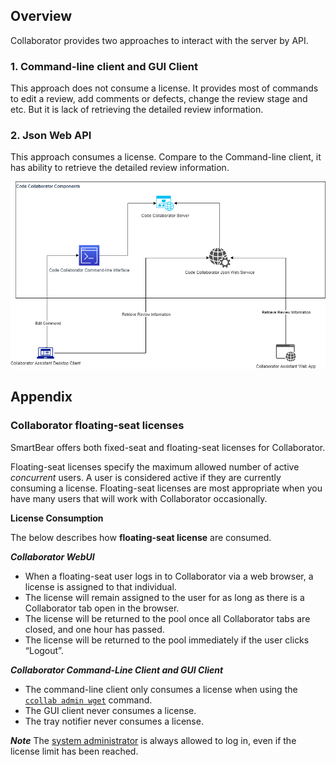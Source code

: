 ## Overview
Collaborator provides two approaches to interact with the server by API.

 ### 1. Command-line client and GUI Client
 This approach does not consume a license. It provides most of commands to edit a review, add comments or defects, change the review stage and etc. But it is lack of retrieving the detailed review information.
 
 ###  2. Json Web API ###
 This approach consumes a license. Compare to the Command-line client, it has ability to retrieve the detailed review information.
     
![Architect Diagram](Doc/Architect%20Diagram.png)

## Appendix ##
### Collaborator floating-seat licenses
SmartBear offers both fixed-seat and floating-seat licenses for Collaborator.

Floating-seat  licenses specify the maximum allowed number of active  _concurrent_  users. A user is considered active if they are currently consuming a license. Floating-seat licenses are most appropriate when you have many users that will work with Collaborator occasionally.

**License Consumption**

The below describes how  **floating-seat license**  are consumed.

***Collaborator WebUI***

-   When a floating-seat user logs in to Collaborator via a web browser, a license is assigned to that individual.
-   The license will remain assigned to the user for as long as there is a Collaborator tab open in the browser.
-   The license will be returned to the pool once all Collaborator tabs are closed, and one hour has passed.
-   The license will be returned to the pool immediately if the user clicks “Logout”.

***Collaborator Command-Line Client and GUI Client***

-   The command-line client only consumes a license when using the  [`ccollab admin wget`](https://support.smartbear.com/collaborator/docs/reference/command-line/ccollab-admin-wget.html)  command.
-   The GUI client never consumes a license.
-   The tray notifier never consumes a license.

***Note***
The [system administrator](https://support.smartbear.com/collaborator/docs/server/settings/users.html#system-administrator) is always allowed to log in, even if the license limit has been reached.
